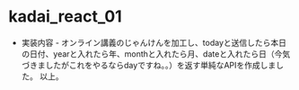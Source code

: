 # kadai_react_01
- 実装内容 -
 オンライン講義のじゃんけんを加工し、todayと送信したら本日の日付、yearと入れたら年、monthと入れたら月、dateと入れたら日（今気づきましたがこれをやるならdayですね。。）を返す単純なAPIを作成しました。
以上。
